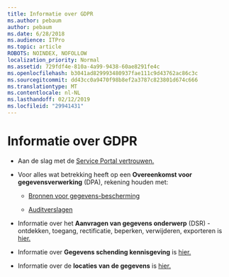 ```yaml
---
title: Informatie over GDPR
ms.author: pebaum
author: pebaum
ms.date: 6/28/2018
ms.audience: ITPro
ms.topic: article
ROBOTS: NOINDEX, NOFOLLOW
localization_priority: Normal
ms.assetid: 729fdf4e-810a-4a99-9438-60ae8291fe4c
ms.openlocfilehash: b3041ad829993480937fae111c9d43762ac86c3c
ms.sourcegitcommit: dd43cc0a9470f98b8ef2a3787c823801d674c666
ms.translationtype: MT
ms.contentlocale: nl-NL
ms.lasthandoff: 02/12/2019
ms.locfileid: "29941431"
---
```

# <a name="information-about-gdpr"></a>Informatie over GDPR

- Aan de slag met de [Service Portal vertrouwen.](https://servicetrust.microsoft.com/ViewPage/GDPRGetStarted)
    
- Voor alles wat betrekking heeft op een **Overeenkomst voor gegevensverwerking** (DPA), rekening houden met: 
    
  - [Bronnen voor gegevens-bescherming](https://servicetrust.microsoft.com/ViewPage/TrustDocuments)
    
  - [Auditverslagen](https://servicetrust.microsoft.com/ViewPage/MSComplianceGuide)
    
- Informatie over het **Aanvragen van gegevens onderwerp** (DSR) - ontdekken, toegang, rectificatie, beperken, verwijderen, exporteren is [hier.](https://docs.microsoft.com/microsoft-365/compliance/gdpr-dsr-office365)
    
- Informatie over **Gegevens schending kennisgeving** is [hier.](https://servicetrust.microsoft.com/ViewPage/GDPRBreach)
    
- Informatie over de **locaties van de gegevens** is [hier.](https://products.office.com/where-is-your-data-located?ms.officeurl=datamaps&amp;geo=All#All)
    

